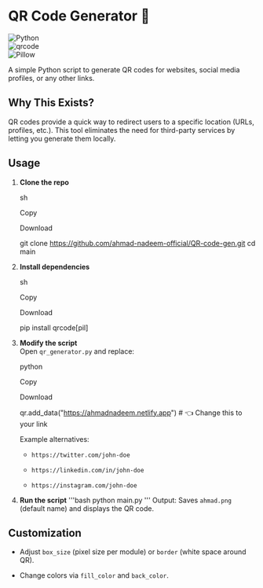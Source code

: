 QR Code Generator 🚀
====================

![Python](https://img.shields.io/badge/Python-3.7%252B-blue)  
![qrcode](https://img.shields.io/badge/qrcode-7.3-red)  
![Pillow](https://img.shields.io/badge/Pillow-9.0-green)

A simple Python script to generate QR codes for websites, social media profiles, or any other links.

Why This Exists?
----------------

QR codes provide a quick way to redirect users to a specific location (URLs, profiles, etc.). This tool eliminates the need for third-party services by letting you generate them locally.

Usage
-----

1.  **Clone the repo**
    
    sh
    
    Copy
    
    Download
    
    git clone https://github.com/ahmad-nadeem-official/QR-code-gen.git
    cd main
    
2.  **Install dependencies**
    
    sh
    
    Copy
    
    Download
    
    pip install qrcode\[pil\]
    
3.  **Modify the script**  
    Open `qr_generator.py` and replace:
    
    python
    
    Copy
    
    Download
    
    qr.add\_data("https://ahmadnadeem.netlify.app")  \# 👈 Change this to your link
    
    Example alternatives:
    
    *   `https://twitter.com/john-doe`
        
    *   `https://linkedin.com/in/john-doe`
        
    *   `https://instagram.com/john-doe`
        
4.  **Run the script**
    '''bash
    python main.py
    ''' 
Output: Saves `ahmad.png` (default name) and displays the QR code.
    

Customization
-------------

*   Adjust `box_size` (pixel size per module) or `border` (white space around QR).
    
*   Change colors via `fill_color` and `back_color`.